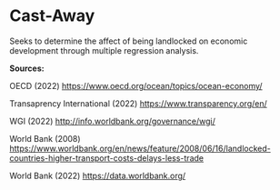 # Cast-Away

Seeks to determine the affect of being landlocked on economic development through multiple regression analysis.

**Sources:**

OECD (2022) https://www.oecd.org/ocean/topics/ocean-economy/

Transaprency International (2022) https://www.transparency.org/en/

WGI (2022) http://info.worldbank.org/governance/wgi/

World Bank (2008) https://www.worldbank.org/en/news/feature/2008/06/16/landlocked-countries-higher-transport-costs-delays-less-trade

World Bank (2022) https://data.worldbank.org/
